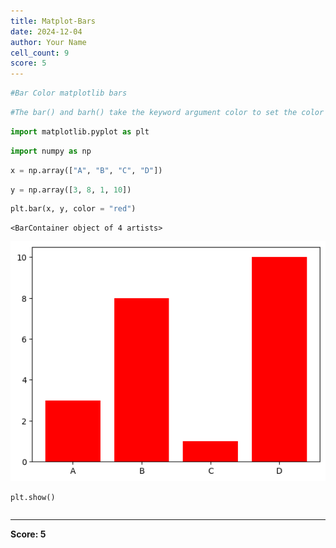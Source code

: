 ```yaml
---
title: Matplot-Bars
date: 2024-12-04
author: Your Name
cell_count: 9
score: 5
---
```


```python
#Bar Color matplotlib bars
```


```python
#The bar() and barh() take the keyword argument color to set the color of the bars:
```


```python
import matplotlib.pyplot as plt
```


```python
import numpy as np
```


```python
x = np.array(["A", "B", "C", "D"])
```


```python
y = np.array([3, 8, 1, 10])
```


```python
plt.bar(x, y, color = "red")
```




    <BarContainer object of 4 artists>




    
![png](matplot-bars_files/matplot-bars_6_1.png)
    



```python
plt.show()
```


```python

```


---
**Score: 5**
